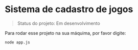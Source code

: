 # Sistema de cadastro de jogos

> Status do projeto: Em desenvolvimento



Para rodar esse projeto na sua máquima, por favor digite:

```
node app.js
```
